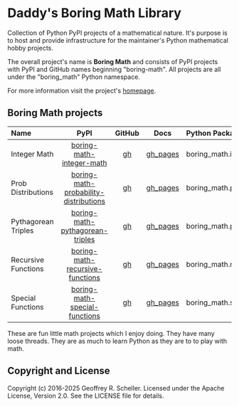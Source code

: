 # Daddy's Boring Math Library

Collection of Python PyPI projects of a mathematical nature. It's
purpose is to host and provide infrastructure for the maintainer's
Python mathematical hobby projects.

The overall project's name is **Boring Math** and consists of PyPI
projects with PyPI and GitHub names beginning "boring-math". All
projects are all under the "boring_math" Python namespace.

For more information visit the project's
[homepage](https://grscheller.github.io/boring-math/).

## Boring Math projects

| Name | PyPI | GitHub | Docs | Python Package |
|:---- |:----:|:------:|:----:|:-------------- |
| Integer Math | [boring-math-integer-math][101] | [gh][201] | [gh_pages][301] | boring_math.integer_math |
| Prob Distributions | [boring-math-probability-distributions][102] | [gh][202] | [gh_pages][302] | boring_math.probability_distributions |
| Pythagorean Triples | [boring-math-pythagorean-triples][103] | [gh][203] | [gh_pages][303] | boring_math.pythagorean_triples |
| Recursive Functions | [boring-math-recursive-functions][104] | [gh][204] | [gh_pages][304] | boring_math.recursive_functions |
| Special Functions | [boring-math-special-functions][105] | [gh][205] | [gh_pages][305] | boring_math.special_functions |

These are fun little math projects which I enjoy doing. They have many
loose threads. They are as much to learn Python as they are to to play
with math.

## Copyright and License

Copyright (c) 2016-2025 Geoffrey R. Scheller. Licensed under the Apache
License, Version 2.0. See the LICENSE file for details.


[101]: https://pypi.org/project/boring-math-integer-math/
[102]: https://pypi.org/project/boring-math-probability-distributions/
[103]: https://pypi.org/project/boring-math-pythagorean-triples/
[104]: https://pypi.org/project/boring-math-recursive-functions/
[105]: https://pypi.org/project/boring-math-special-functions/
[201]: https://github.com/grscheller/boring-math-integer-math
[202]: https://github.com/grscheller/boring-math-probability-distributions
[203]: https://github.com/grscheller/boring-math-pythagorean-triples
[204]: https://github.com/grscheller/boring-math-recursive-functions
[205]: https://github.com/grscheller/boring-math-special-functions
[301]: https://grscheller.github.io/boring-math/integer-math/development/build/html
[302]: https://grscheller.github.io/boring-math/probability-distributions/development/build/html
[303]: https://grscheller.github.io/boring-math/pythagorean-triples/development/build/html
[304]: https://grscheller.github.io/boring-math/recursive-functions/development/build/html
[305]: https://grscheller.github.io/boring-math/special-functions/development/build/html

